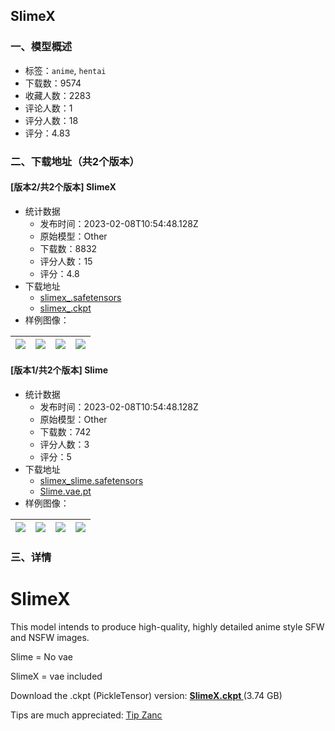 ## SlimeX
### 一、模型概述

- 标签：`anime`, `hentai`
- 下载数：9574
- 收藏人数：2283
- 评论人数：1
- 评分人数：18
- 评分：4.83

### 二、下载地址（共2个版本）

#### [版本2/共2个版本] SlimeX

- 统计数据
  - 发布时间：2023-02-08T10:54:48.128Z
  - 原始模型：Other
  - 下载数：8832
  - 评分人数：15
  - 评分：4.8
- 下载地址
  - [slimex_.safetensors](https://civitai.com/api/download/models/8423)
  - [slimex_.ckpt](https://civitai.com/api/download/models/8423?type=Model&format=PickleTensor&size=full&fp=fp16)
- 样例图像：

| <img src="https://image.civitai.com/xG1nkqKTMzGDvpLrqFT7WA/6648cc23-a8a2-4a3c-9bc7-3e5a68b74300/width=450/79959.jpeg" /> | <img src="https://image.civitai.com/xG1nkqKTMzGDvpLrqFT7WA/5f846f8e-84bd-48e5-c846-5d9afbd53900/width=450/79958.jpeg" /> | <img src="https://image.civitai.com/xG1nkqKTMzGDvpLrqFT7WA/2ab2fbbf-5688-42e5-c084-13b51081d000/width=450/79957.jpeg" /> | <img src="https://image.civitai.com/xG1nkqKTMzGDvpLrqFT7WA/a2f821eb-dffe-473c-e06f-b492e0fe2800/width=450/79956.jpeg" /> |
| ---- | ---- | ---- | ---- |

#### [版本1/共2个版本] Slime

- 统计数据
  - 发布时间：2023-02-08T10:54:48.128Z
  - 原始模型：Other
  - 下载数：742
  - 评分人数：3
  - 评分：5
- 下载地址
  - [slimex_slime.safetensors](https://civitai.com/api/download/models/8184)
  - [Slime.vae.pt](https://civitai.com/api/download/models/8184?type=VAE&format=Other)
- 样例图像：

| <img src="https://image.civitai.com/xG1nkqKTMzGDvpLrqFT7WA/25c6c269-c834-45dd-fd38-113137bc8c00/width=450/78096.jpeg" /> | <img src="https://image.civitai.com/xG1nkqKTMzGDvpLrqFT7WA/5e5c2101-f1ac-4cb3-ad10-9a25d36abe00/width=450/77362.jpeg" /> | <img src="https://image.civitai.com/xG1nkqKTMzGDvpLrqFT7WA/093dad09-c5e8-4260-60b6-fadc0cdd3800/width=450/78095.jpeg" /> | <img src="https://image.civitai.com/xG1nkqKTMzGDvpLrqFT7WA/2005837e-3f9d-4f29-f2cb-60d5172ed000/width=450/78097.jpeg" /> |
| ---- | ---- | ---- | ---- |


### 三、详情
<h1><strong>SlimeX</strong></h1><p></p><p>This model intends to produce high-quality, highly detailed anime style SFW and NSFW images.</p><p></p><p>Slime = No vae</p><p>SlimeX = vae included</p><p></p><p>Download the .ckpt (PickleTensor) version: <a target="_blank" rel="ugc" href="https://civitai.com/api/download/models/8423?type=Model&amp;format=PickleTensor"><strong>SlimeX.ckpt </strong></a>(3.74 GB)</p><p></p><p>Tips are much appreciated: <a rel="ugc" href="https://bit.ly/3ljk9EF"><u>Tip Zanc</u></a></p>